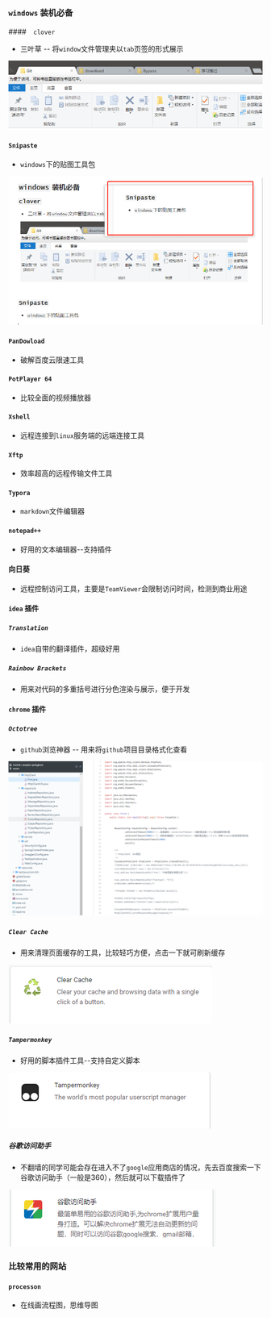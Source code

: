 ### `windows` 装机必备

####　`clover` 

*  三叶草 -- 将`window`文件管理夹以`tab`页签的形式展示

![](必备工具_001.png)



####  `Snipaste`

* `windows`下的贴图工具包

![](必备工具_002.png)



#### `PanDowload`

* 破解百度云限速工具



#### `PotPlayer 64`

* 比较全面的视频播放器



#### `Xshell`

* 远程连接到`linux`服务端的远端连接工具



#### `Xftp`

* 效率超高的远程传输文件工具



#### `Typora`

* `markdown`文件编辑器



#### `notepad++`

* 好用的文本编辑器--支持插件



#### 向日葵

* 远程控制访问工具，主要是`TeamViewer`会限制访问时间，检测到商业用途



#### `idea` 插件

##### `Translation`

* `idea`自带的翻译插件，超级好用



#####  `Rainbow Brackets`

* 用来对代码的多重括号进行分色渲染与展示，便于开发



#### `chrome` 插件

##### `Octotree`

* `github`浏览神器  --  用来将`github`项目目录格式化查看

![](必备工具_003.png)





##### `Clear Cache`

* 用来清理页面缓存的工具，比较轻巧方便，点击一下就可刷新缓存

![](必备工具_004.png)

##### `Tampermonkey`

* 好用的脚本插件工具--支持自定义脚本

![](必备工具_005.png)

##### 谷歌访问助手

* 不翻墙的同学可能会存在进入不了`google`应用商店的情况，先去百度搜索一下谷歌访问助手（一般是360），然后就可以下载插件了

![](必备工具_006.png)







### 比较常用的网站



#### `processon`

* 在线画流程图，思维导图

